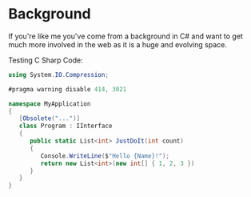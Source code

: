 ﻿# Background

If you're like me you've come from a background in C# and want to get much more involved in the web as it is a huge and evolving space.



Testing C Sharp Code:

```cs
using System.IO.Compression;

#pragma warning disable 414, 3021

namespace MyApplication
{
   [Obsolete("...")]
   class Program : IInterface
   {
      public static List<int> JustDoIt(int count)
      {
         Console.WriteLine($"Hello {Name}!");
         return new List<int>(new int[] { 1, 2, 3 })
      }
   }
}
```